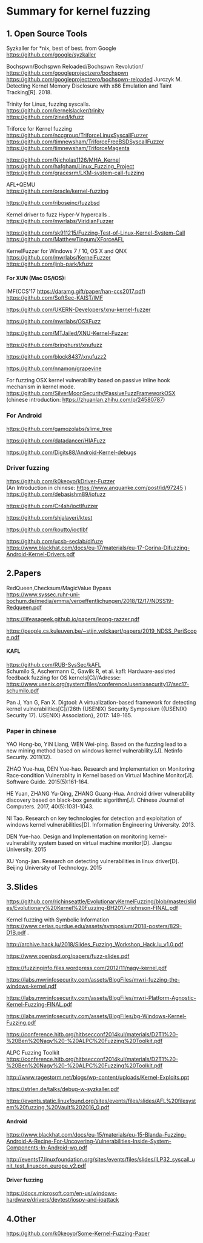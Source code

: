 # Summary for kernel fuzzing 


## 1. Open Source Tools 
Syzkaller for \*nix, best of best. from Google    
https://github.com/google/syzkaller   

Bochspwn/Bochspwn Reloaded/Bochspwn Revolution/   
https://github.com/googleprojectzero/bochspwn  
https://github.com/googleprojectzero/bochspwn-reloaded
Jurczyk M. Detecting Kernel Memory Disclosure with x86 Emulation and Taint Tracking[R]. 2018.  

Trinity for Linux, fuzzing syscalls.   
https://github.com/kernelslacker/trinity  
https://github.com/zined/kfuzz  

Triforce for Kernel fuzzing   
https://github.com/nccgroup/TriforceLinuxSyscallFuzzer  
https://github.com/timnewsham/TriforceFreeBSDSyscallFuzzer  
https://github.com/timnewsham/TriforceMagenta 


https://github.com/Nicholas1126/MHA_Kernel  
https://github.com/hafgham/Linux_Fuzzing_Project  
https://github.com/gracesrm/LKM-system-call-fuzzing   

AFL+QEMU  
https://github.com/oracle/kernel-fuzzing   

https://github.com/riboseinc/fuzzbsd   

Kernel driver to fuzz Hyper-V hypercalls . 
https://github.com/mwrlabs/ViridianFuzzer   

https://github.com/sk911215/Fuzzing-Test-of-Linux-Kernel-System-Call   
https://github.com/MatthewTingum/XForceAFL  

KernelFuzzer for Windows 7 / 10, OS X and QNX   
https://github.com/mwrlabs/KernelFuzzer  
https://github.com/jinb-park/kfuzz  

#### For XUN (Mac OS/iOS):  
IMF(CCS'17 https://daramg.gift/paper/han-ccs2017.pdf)   
https://github.com/SoftSec-KAIST/IMF  

https://github.com/UKERN-Developers/xnu-kernel-fuzzer   

https://github.com/mwrlabs/OSXFuzz   

https://github.com/MTJailed/XNU-Kernel-Fuzzer   

https://github.com/bringhurst/xnufuzz   

https://github.com/block8437/xnufuzz2   

https://github.com/nnamon/grapevine   
 
For fuzzing OSX kernel vulnerability based on passive inline hook mechanism in kernel mode.   
https://github.com/SilverMoonSecurity/PassiveFuzzFrameworkOSX (chinese introduction: https://zhuanlan.zhihu.com/p/24580787) 

### For Android  
https://github.com/gamozolabs/slime_tree  

https://github.com/datadancer/HIAFuzz   

https://github.com/Digits88/Android-Kernel-debugs   


### Driver fuzzing
https://github.com/k0keoyo/kDriver-Fuzzer  
(An Introduction in chinese: https://www.anquanke.com/post/id/97245 )  
https://github.com/debasishm89/iofuzz   

https://github.com/Cr4sh/ioctlfuzzer   

https://github.com/shjalayeri/ktest   

https://github.com/koutto/ioctlbf   

https://github.com/ucsb-seclab/difuze   
https://www.blackhat.com/docs/eu-17/materials/eu-17-Corina-Difuzzing-Android-Kernel-Drivers.pdf

## 2.Papers 

RedQueen,Checksum/MagicValue Bypass   
https://www.syssec.ruhr-uni-bochum.de/media/emma/veroeffentlichungen/2018/12/17/NDSS19-Redqueen.pdf   

https://lifeasageek.github.io/papers/jeong-razzer.pdf

https://people.cs.kuleuven.be/~stijn.volckaert/papers/2019_NDSS_PeriScope.pdf

#### KAFL  
https://github.com/RUB-SysSec/kAFL   
Schumilo S, Aschermann C, Gawlik R, et al. kafl: Hardware-assisted feedback fuzzing for OS kernels[C]//Adresse: https://www.usenix.org/system/files/conference/usenixsecurity17/sec17-schumilo.pdf  

Pan J, Yan G, Fan X. Digtool: A virtualization-based framework for detecting kernel vulnerabilities[C]//26th {USENIX} Security Symposium ({USENIX} Security 17). USENIX} Association}, 2017: 149-165.  

### Paper in chinese  
  YAO Hong-bo, YIN Liang, WEN Wei-ping. Based on the fuzzing lead to a new mining method based on windows kernel vulnerability.[J]. Netinfo Security. 2011(12).   
  
  ZHAO Yue-hua, DEN Yue-hao. Research and Implementation on Monitoring Race‐condition Vulnerablity in Kernel based on Virtual Machine Monitor[J]. Software Guide. 2015(5):161-164.  
  
  HE Yuan, ZHANG Yu-Qing, ZHANG Guang-Hua. Android driver vulnerability discovery based on black-box genetic algorithm[J]. Chinese Journal of Computers. 2017, 40(5):1031-1043.   
  
  NI Tao. Research on key technologies for detection and exploitation of windows kernel vulnerabilities[D]. Information Engineering University. 2013.   

  DEN Yue-hao. Design and Implementation on monitoring kernel-vulnerability system based on virtual machine monitor[D]. Jiangsu University. 2015   
  
  XU Yong-jian. Research on detecting vulnerabilities in linux driver[D]. Beijing University of Technology. 2015   

## 3.Slides 
https://github.com/richinseattle/EvolutionaryKernelFuzzing/blob/master/slides/Evolutionary%20Kernel%20Fuzzing-BH2017-rjohnson-FINAL.pdf  

Kernel fuzzing with Symbolic Information
https://www.cerias.purdue.edu/assets/symposium/2018-posters/829-D1B.pdf . 

http://archive.hack.lu/2018/Slides_Fuzzing_Workshop_Hack.lu_v1.0.pdf  

https://www.openbsd.org/papers/fuzz-slides.pdf   

https://fuzzinginfo.files.wordpress.com/2012/11/nagy-kernel.pdf   

https://labs.mwrinfosecurity.com/assets/BlogFiles/mwri-fuzzing-the-windows-kernel.pdf   

https://labs.mwrinfosecurity.com/assets/BlogFiles/mwri-Platform-Agnostic-Kernel-Fuzzing-FINAL.pdf  

https://labs.mwrinfosecurity.com/assets/BlogFiles/bg-Windows-Kernel-Fuzzing.pdf

https://conference.hitb.org/hitbsecconf2014kul/materials/D2T1%20-%20Ben%20Nagy%20-%20ALPC%20Fuzzing%20Toolkit.pdf   

ALPC Fuzzing Toolkit https://conference.hitb.org/hitbsecconf2014kul/materials/D2T1%20-%20Ben%20Nagy%20-%20ALPC%20Fuzzing%20Toolkit.pdf   

http://www.ragestorm.net/blogs/wp-content/uploads/Kernel-Exploits.ppt  

https://strlen.de/talks/debug-w-syzkaller.pdf   

https://events.static.linuxfound.org/sites/events/files/slides/AFL%20filesystem%20fuzzing,%20Vault%202016_0.pdf    

#### Android 
https://www.blackhat.com/docs/eu-15/materials/eu-15-Blanda-Fuzzing-Android-A-Recipe-For-Uncovering-Vulnerabilities-Inside-System-Components-In-Android-wp.pdf   

http://events17.linuxfoundation.org/sites/events/files/slides/ILP32_syscall_unit_test_linuxcon_europe_v2.pdf   

#### Driver fuzzing  
https://docs.microsoft.com/en-us/windows-hardware/drivers/devtest/iospy-and-ioattack   


## 4.Other  
https://github.com/k0keoyo/Some-Kernel-Fuzzing-Paper   
